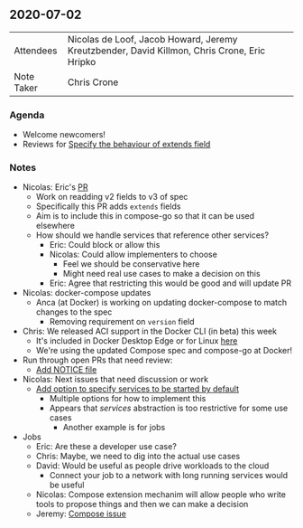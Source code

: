 ## 2020-07-02
|  |  |
| -------- | -------- |
| Attendees  | Nicolas de Loof, Jacob Howard, Jeremy Kreutzbender, David Killmon, Chris Crone, Eric Hripko |
| Note Taker | Chris Crone |

### Agenda

* Welcome newcomers!
* Reviews for [Specify the behaviour of extends field](https://github.com/compose-spec/compose-spec/pull/86)

### Notes

* Nicolas: Eric's [PR](https://github.com/compose-spec/compose-spec/pull/86)
    * Work on readding v2 fields to v3 of spec
    * Specifically this PR adds `extends` fields
    * Aim is to include this in compose-go so that it can be used elsewhere
    * How should we handle services that reference other services?
        * Eric: Could block or allow this
        * Nicolas: Could allow implementers to choose
            * Feel we should be conservative here
            * Might need real use cases to make a decision on this
        * Eric: Agree that restricting this would be good and will update PR
* Nicolas: docker-compose updates
    * Anca (at Docker) is working on updating docker-compose to match changes to the spec
        * Removing requirement on `version` field
* Chris: We released ACI support in the Docker CLI (in beta) this week
    * It's included in Docker Desktop Edge or for Linux [here](https://github.com/docker/aci-integration-beta)
    * We're using the updated Compose spec and compose-go at Docker!
* Run through open PRs that need review:
    * [Add NOTICE file](https://github.com/compose-spec/compose-spec/pull/85)
* Nicolas: Next issues that need discussion or work
    * [Add option to specify services to be started by default](https://github.com/compose-spec/compose-spec/issues/87)
        * Multiple options for how to implement this
        * Appears that _services_ abstraction is too restrictive for some use cases
            * Another example is for jobs
* Jobs
    * Eric: Are these a developer use case?
    * Chris: Maybe, we need to dig into the actual use cases
    * David: Would be useful as people drive workloads to the cloud
        * Connect your job to a network with long running services would be useful
    * Nicolas: Compose extension mechanim will allow people who write tools to propose things and then we can make a decision
    * Jeremy: [Compose issue](https://github.com/docker/compose/issues/7539)
